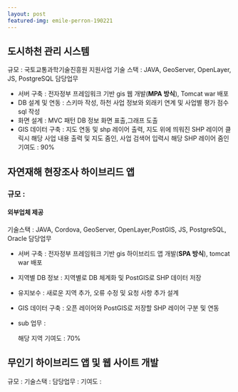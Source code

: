 ```yaml
---
layout: post
featured-img: emile-perron-190221
---
```


## 도시하천 관리 시스템
규모 :  국토교통과학기술진흥원 지원사업
기술 스택  :  JAVA, GeoServer, OpenLayer, JS, PostgreSQL
담당업무  
- 서버 구축 : 전자정부 프레임워크 기반 gis 웹 개발(**MPA 방식**), Tomcat war 배포
- DB 설계 및 연동 : 스키마 작성, 하천 사업 정보와 외래키 연계 및 사업별 평가 점수 sql 작성
- 화면 설계 :  MVC 패턴 DB 정보 화면 표출,그래프 도출
- GIS 데이터 구축 :  지도 연동 및 shp 레이어 출력, 
지도 위에 띄워진 SHP 레이어 클릭시 해당 사업 내용 출력 및 지도 줌인, 사업 검색어 입력시 해당 SHP 레이어 줌인 
 기여도 : 90%

## 자연재해 현장조사 하이브리드 앱
### 규모 : 
#### 외부업체 제공
기술스택 :  JAVA, Cordova, GeoServer, OpenLayer,PostGIS, JS, PostgreSQL, Oracle
담당업무
- 서버 구축 : 전자정부 프레임워크 기반 gis 하이브리드 앱 개발(**SPA 방식**), tomcat war 배포
- 지역별 DB 정보 : 지역별로 DB 체계화 및  PostGIS로 SHP 데이터 저장
- 유지보수 : 새로운 지역 추가, 오류 수정 및 요청 사항 추가 설계 
- GIS 데이터 구축 : 오픈 레이어와 PostGIS로 저장할  SHP 레이어 구분 및 연동
- sub 업무 :

     해당 지역 
기여도 : 70%


## 무인기 하이브리드 앱 및 웹 사이트 개발
규모 : 
기술스택 : 
담당업무 :
기여도 : 
